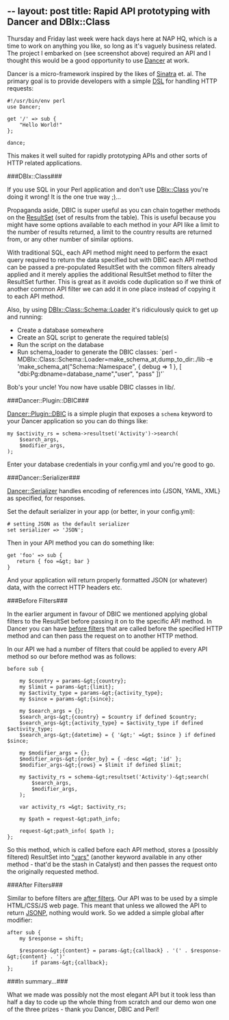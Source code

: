 --
layout: post
title: Rapid API prototyping with Dancer and DBIx::Class
--

Thursday and Friday last week were hack days here at NAP HQ, which is a time
to work on anything you like, so long as it's vaguely business related. The
project I embarked on (see screenshot above) required an API and I thought this
would be a good opportunity to use <a href="http://www.perldancer.org">Dancer</a> at work.

Dancer is a micro-framework inspired by the likes of <a href="http://www.sinatrarb.com/">Sinatra</a> et. al. The primary goal is to provide developers with a simple <a href="http://en.wikipedia.org/wiki/Domain-specific_language">DSL</a> for handling HTTP requests:

    #!/usr/bin/env perl
    use Dancer;

    get '/' => sub {
        "Hello World!"
    };

    dance;

This makes it well suited for rapidly prototyping APIs and other sorts of HTTP related applications.

###DBIx::Class###

If you use SQL in your Perl application and don't use <a href="https://metacpan.org/module/DBIx::Class">DBIx::Class</a> you're doing it wrong! It is the one true way <a href="http://www.writemoretests.com/2011/09/test-driven-development-give-me-break.html">;)</a>...

Propaganda aside, DBIC is super useful as you can chain together methods on the <a href="https://metacpan.org/module/DBIx::Class::ResultSet">ResultSet</a> (set of results from the table). This is useful because you might have some options available to each method in your API like a limit to the number of results returned, a limit to the country results are returned from, or any other number of similar options.

With traditional SQL, each API method might need to perform the exact query required to return the data specified but with DBIC each API method can be passed a pre-populated ResultSet with the common filters already applied and it merely applies the additional ResultSet method to filter the ResultSet further. This is great as it avoids code duplication so if we think of another common API filter we can add it in one place instead of copying it to each API method.

Also, by using <a href="https://metacpan.org/module/DBIx::Class::Schema::Loader">DBIx::Class::Schema::Loader</a> it's ridiculously quick to get up and running:
<ul>
	<li>Create a database somewhere</li>
	<li>Create an SQL script to generate the required table(s)</li>
	<li>Run the script on the database</li>
	<li>Run schema_loader to generate the DBIC classes: `perl -MDBIx::Class::Schema::Loader=make_schema_at,dump_to_dir:./lib -e 'make_schema_at("Schema::Namespace", { debug =&gt; 1 }, [ "dbi:Pg:dbname=database_name","user", "pass" ])'`</li>
</ul>
Bob's your uncle! You now have usable DBIC classes in lib/.

###Dancer::Plugin::DBIC###

<a href="https://metacpan.org/module/Dancer::Plugin::DBIC">Dancer::Plugin::DBIC</a> is a simple plugin that exposes a `schema` keyword to your Dancer application so you can do things like:

    my $activity_rs = schema->resultset('Activity')->search(
        $search_args,
        $modifier_args,
    );

Enter your database credentials in your config.yml and you're good to go.

###Dancer::Serializer###

<a href="https://metacpan.org/module/Dancer::Serializer">Dancer::Serializer</a> handles encoding of references into {JSON, YAML, XML} as specified, for responses.

Set the default serializer in your app (or better, in your config.yml):

    # setting JSON as the default serializer
    set serializer => 'JSON';

Then in your API method you can do something like:

    get 'foo' => sub {
       return { foo =&gt; bar }
    }

And your application will return properly formatted JSON (or whatever) data, with the correct HTTP headers etc.

###Before Filters###

In the earlier argument in favour of DBIC we mentioned applying global filters to the ResultSet before passing it on to the specific API method. In Dancer you can have <a href="https://metacpan.org/module/Dancer#before">before filters</a> that are called before the specified HTTP method and can then pass the request on to another HTTP method.

In our API we had a number of filters that could be applied to every API method so our before method was as follows:

    before sub {

        my $country = params-&gt;{country};
        my $limit = params-&gt;{limit};
        my $activity_type = params-&gt;{activity_type};
        my $since = params-&gt;{since};

        my $search_args = {};
        $search_args-&gt;{country} = $country if defined $country;
        $search_args-&gt;{activity_type} = $activity_type if defined $activity_type;
        $search_args-&gt;{datetime} = { '&gt;' =&gt; $since } if defined $since;

        my $modifier_args = {};
        $modifier_args-&gt;{order_by} = { -desc =&gt; 'id' };
        $modifier_args-&gt;{rows} = $limit if defined $limit;

        my $activity_rs = schema-&gt;resultset('Activity')-&gt;search(
            $search_args,
            $modifier_args,
        );

        var activity_rs =&gt; $activity_rs;

        my $path = request-&gt;path_info;

        request-&gt;path_info( $path );
    };

So this method, which is called before each API method, stores a (possibly filtered) ResultSet into <a href="https://metacpan.org/module/Dancer#vars">"vars"</a> (another keyword available in any other method - that'd be the stash in Catalyst) and then passes the request onto the originally requested method.

###After Filters###

Similar to before filters are <a href="https://metacpan.org/module/Dancer#after">after filters</a>. Our API was to be used by a simple HTML/CSS/JS web page. This meant that unless we allowed the API to return <a href="http://remysharp.com/2007/10/08/what-is-jsonp/">JSONP</a>, nothing would work. So we added a simple global after modifier:

    after sub {
        my $response = shift;

        $response-&gt;{content} = params-&gt;{callback} . '(' . $response-&gt;{content} . ')'
            if params-&gt;{callback};
    };

###In summary...###

What we made was possibly not the most elegant API but it took less than half a day to code up the whole thing from scratch and our demo won one of the three prizes - thank you Dancer, DBIC and Perl!
